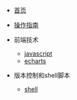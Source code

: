 

* [首页](/)
* [操作指南](guide)

* 前端技术
    * [javascript](01/javascript/)
    * [echarts](01/echarts/)
    
* 版本控制和shell脚本
    * [shell](/04/shell/)